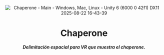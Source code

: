 <header>

![Chaperone - Main - Windows, Mac, Linux - Unity 6 (6000 0 42f1) _DX11_ 2025-08-22 16-43-39](https://github.com/user-attachments/assets/80d15969-9733-4d79-bc09-9fc0a74d4821)

# **Chaperone**

_**Delimitación espacial para VR que muestra el chaperone.**_

</header>
   
<footer>

</footer>
